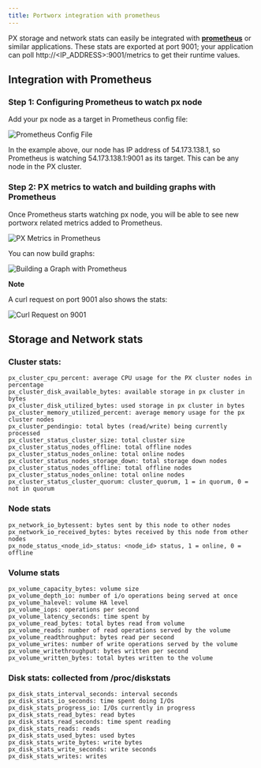 ```yaml
---
title: Portworx integration with prometheus
---
```


PX storage and network stats can easily be integrated with [**prometheus**](https://prometheus.io) or similar applications.
These stats are exported at port 9001; your application can poll http://&lt;IP_ADDRESS&gt;:9001/metrics to get their runtime values.

## Integration with Prometheus

### Step 1: Configuring Prometheus to watch px node
Add your px node as a target in Prometheus config file:

![Prometheus Config File](https://docs.portworx.com/images/prometheus-config.png "Prometheus Config File")

In the example above, our node has IP address of 54.173.138.1, so Prometheus is watching 54.173.138.1:9001 as its target. This can be any node in the PX cluster.

### Step 2: PX metrics to watch and building graphs with Prometheus

Once Prometheus starts watching px node, you will be able to see new portworx related metrics added to Prometheus.

![PX Metrics in Prometheus](https://docs.portworx.com/images/px-metrics-in-prometheus.png "PX Metrics in Prometheus")

You can now build graphs:

![Building a Graph with Prometheus](https://docs.portworx.com/images/building-a-graph-with-prometheus.png "Building a Graph with Prometheus")

**Note**

A curl request on port 9001 also shows the stats:

![Curl Request on 9001](https://docs.portworx.com/images/curl-request-on-9001.png "Curl Request on 9001")

## Storage and Network stats

### Cluster stats:

```text
px_cluster_cpu_percent: average CPU usage for the PX cluster nodes in percentage
px_cluster_disk_available_bytes: available storage in px cluster in bytes
px_cluster_disk_utilized_bytes: used storage in px cluster in bytes
px_cluster_memory_utilized_percent: average memory usage for the px cluster nodes
px_cluster_pendingio: total bytes (read/write) being currently processed
px_cluster_status_cluster_size: total cluster size
px_cluster_status_nodes_offline: total offline nodes
px_cluster_status_nodes_online: total online nodes
px_cluster_status_nodes_storage_down: total storage down nodes
px_cluster_status_nodes_offline: total offline nodes
px_cluster_status_nodes_online: total online nodes
px_cluster_status_cluster_quorum: cluster_quorum, 1 = in quorum, 0 = not in quorum
```

### Node stats

```text
px_network_io_bytessent: bytes sent by this node to other nodes
px_network_io_received_bytes: bytes received by this node from other nodes
px_node_status_<node_id>_status: <node_id> status, 1 = online, 0 = offline
```

### Volume stats

```text
px_volume_capacity_bytes: volume size
px_volume_depth_io: number of i/o operations being served at once
px_volume_halevel: volume HA level
px_volume_iops: operations per second
px_volume_latency_seconds: time spent by
px_volume_read_bytes: total bytes read from volume
px_volume_reads: number of read operations served by the volume
px_volume_readthroughput: bytes read per second
px_volume_writes: number of write operations served by the volume
px_volume_writethroughput: bytes written per second
px_volume_written_bytes: total bytes written to the volume
```

### Disk stats: collected from /proc/diskstats

```text
px_disk_stats_interval_seconds: interval seconds
px_disk_stats_io_seconds: time spent doing I/Os
px_disk_stats_progress_io: I/Os currently in progress
px_disk_stats_read_bytes: read bytes
px_disk_stats_read_seconds: time spent reading
px_disk_stats_reads: reads
px_disk_stats_used_bytes: used bytes
px_disk_stats_write_bytes: write bytes
px_disk_stats_write_seconds: write seconds
px_disk_stats_writes: writes
```
